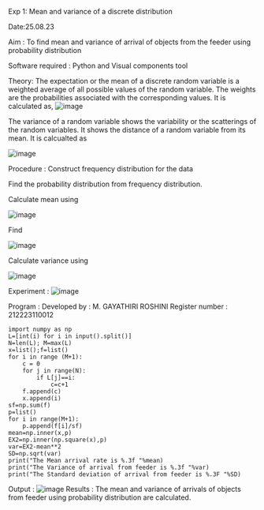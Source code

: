 Exp 1: 
Mean and variance of a discrete distribution

Date:25.08.23

Aim :
To find mean and variance of arrival of objects from the feeder using probability distribution

Software required :
Python and Visual components tool

Theory:
The expectation or the mean of a discrete random variable is a weighted average of all possible values of the random variable. The weights are the probabilities associated with the corresponding values. It is calculated as,
![image](https://github.com/23006823/Mean-and-Variance/assets/138971409/3386d678-2beb-4132-ae1b-1a72a34da5fe)


The variance of a random variable shows the variability or the scatterings of the random variables. It shows the distance of a random variable from its mean. It is calcualted as

![image](https://github.com/23006823/Mean-and-Variance/assets/138971409/ce37dda9-c9b8-4a5b-895a-8a7020a56b7d)


Procedure :
Construct frequency distribution for the data

Find the probability distribution from frequency distribution.

Calculate mean using

![image](https://github.com/23006823/Mean-and-Variance/assets/138971409/4eec41b8-d29e-4664-b01f-19208c53e818)


Find

![image](https://github.com/23006823/Mean-and-Variance/assets/138971409/9f19fdb0-9056-4700-b323-ad1277cb1a58)


Calculate variance using

![image](https://github.com/23006823/Mean-and-Variance/assets/138971409/108508f7-99c7-4386-9795-17a909df3b9a)


Experiment :
![image](https://github.com/23006823/Mean-and-Variance/assets/138971409/94e08e17-78ed-47d7-a9fa-520d0eb59e59)


Program :
Developed by : M. GAYATHIRI ROSHINI
Register number : 212223110012
````
import numpy as np
L=[int(i) for i in input().split()]
N=len(L); M=max(L) 
x=list();f=list()
for i in range (M+1):
    c = 0
    for j in range(N):
        if L[j]==i:
            c=c+1
    f.append(c)
    x.append(i)
sf=np.sum(f)
p=list()
for i in range(M+1):
    p.append(f[i]/sf) 
mean=np.inner(x,p)
EX2=np.inner(np.square(x),p)
var=EX2-mean**2 
SD=np.sqrt(var)
print("The Mean arrival rate is %.3f "%mean)
print("The Variance of arrival from feeder is %.3f "%var) 
print("The Standard deviation of arrival from feeder is %.3F "%SD)
````
Output :
![image](https://github.com/23006823/Mean-and-Variance/assets/138971409/6d3f40c7-ab1b-4b8e-9634-fbd656d9bdd3)
Results :
The mean and variance of arrivals of objects from feeder using probability distribution are calculated.


